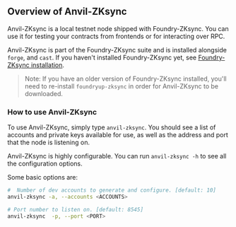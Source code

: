 
## Overview of Anvil-ZKsync

Anvil-ZKsync is a local testnet node shipped with Foundry-ZKsync. You can use it for testing your contracts from frontends or for interacting over RPC.

Anvil-ZKsync is part of the Foundry-ZKsync suite and is installed alongside `forge`, and `cast`. If you haven't installed Foundry-ZKsync yet, see [Foundry-ZKsync installation](/introduction/installation). 

> Note: If you have an older version of Foundry-ZKsync installed, you'll need to re-install `foundryup-zksync` in order for Anvil-ZKsync to be downloaded.

### How to use Anvil-ZKsync

To use Anvil-ZKsync, simply type `anvil-zksync`. You should see a list of accounts and private keys available for use, as well as the address and port that the node is listening on.

Anvil-ZKsync is highly configurable. You can run `anvil-zksync -h` to see all the configuration options.

Some basic options are:

```bash
#  Number of dev accounts to generate and configure. [default: 10]
anvil-zksync -a, --accounts <ACCOUNTS>

# Port number to listen on. [default: 8545]
anvil-zksync  -p, --port <PORT>
```
